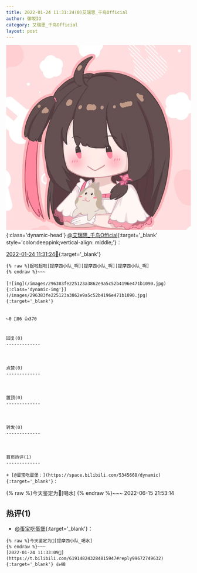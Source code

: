 ```yaml
---
title: 2022-01-24 11:31:24(0)艾瑞思_千鸟Official
author: 御坂IO
category: 艾瑞思_千鸟Official
layout: post
---
```


![img](/images/7e08840c56f251de28bdf766b647bd5fe9a5d50a.jpg){:class='dynamic-head'}
[@艾瑞思_千鸟Official](https://space.bilibili.com/1090010845/dynamic){:target='_blank' style='color:deeppink;vertical-align: middle;'}：

[2022-01-24 11:31:24🔗](https://t.bilibili.com/619148243284815947){:target='_blank'}

~~~
{% raw %}起啦起啦[提摩西小队_啊][提摩西小队_啊][提摩西小队_啊]
{% endraw %}~~~

[![img](/images/296383fe225123a3862e9a5c52b4196e471b1090.jpg){:class='dynamic-img'}](/images/296383fe225123a3862e9a5c52b4196e471b1090.jpg){:target='_blank'}


↪️0 💬86 👍370


回复(0)
-------------



点赞(0)
-------------



置顶(0)
-------------



转发(0)
-------------



首页热评(1)
-------------

+ [@蛋宝吃蛋堡：](https://space.bilibili.com/5345668/dynamic){:target='_blank'}：
~~~
{% raw %}今天鉴定为🐷[喝水]
{% endraw %}~~~
2022-06-15 21:53:14


热评(1)
-------------

+ [@蛋宝吃蛋堡](https://space.bilibili.com/5345668/dynamic){:target='_blank'}：
~~~
{% raw %}今天鉴定为🐷[提摩西小队_喝水]
{% endraw %}~~~
[2022-01-24 11:33:09🔗](https://t.bilibili.com/619148243284815947#reply99672749632){:target='_blank'} 👍48


